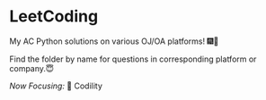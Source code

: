 # LeetCoding

My AC Python solutions on various OJ/OA platforms! 🎆🥳

Find the folder by name for questions in corresponding platform or company.😇

*Now Focusing:* 🧐
Codility

